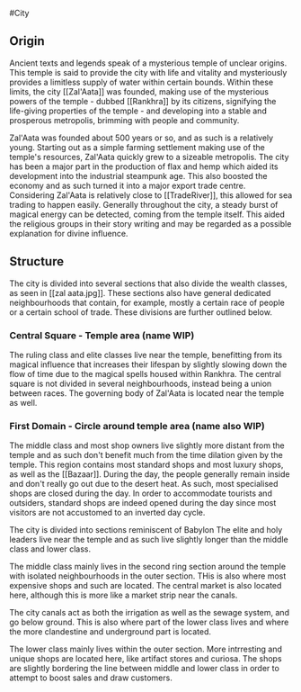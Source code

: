 #City 
## Origin
Ancient texts and legends speak of a mysterious temple of unclear origins. This temple is said to provide the city with life and vitality and mysteriously provides a limitless supply of water within certain bounds. Within these limits, the city [[Zal'Aata]] was founded, making use of the mysterious powers of the temple - dubbed [[Rankhra]] by its citizens, signifying the life-giving properties of the temple - and developing into a stable and prosperous metropolis, brimming with people and community.

Zal'Aata was founded about 500 years or so, and as such is a relatively young. Starting out as a simple farming settlement making use of the temple's resources, Zal'Aata quickly grew to a sizeable metropolis. The city has been a major part in the production of flax and hemp which aided its development into the industrial steampunk age. This also boosted the economy and as such turned it into a major export trade centre. Considering Zal'Aata is relatively close to [[TradeRiver]], this allowed for sea trading to happen easily. Generally throughout the city, a steady burst of magical energy can be detected, coming from the temple itself. This aided the religious groups in their story writing and may be regarded as a possible explanation for divine influence.

## Structure

The city is divided into several sections that also divide the wealth classes, as seen in [[zal aata.jpg]]. These sections also have general dedicated neighbourhoods that contain, for example, mostly a certain race of people or a certain school of trade. These divisions are further outlined below.
### Central Square - Temple area (name WIP)
The ruling class and elite classes live near the temple, benefitting from its magical influence that increases their lifespan by slightly slowing down the flow of time due to the magical spells housed within Rankhra. The central square is not divided in several neighbourhoods, instead being a union between races. The governing body of Zal'Aata is located near the temple as well.
### First Domain - Circle around temple area (name also WIP)
The middle class and most shop owners live slightly more distant from the temple and as such don't benefit much from the time dilation given by the temple. This region contains most standard shops and most luxury shops, as well as the [[Bazaar]]. During the day, the people generally remain inside and don't really go out due to the desert heat. As such, most specialised shops are closed during the day. In order to accommodate tourists and outsiders, standard shops are indeed opened during the day since most visitors are not accustomed to an inverted day cycle.

The city is divided into sections reminiscent of Babylon  The elite and holy leaders live near the temple and as such live slightly longer than the middle class and lower class. 

The middle class mainly lives in the second ring section around the temple with isolated neighbourhoods in the outer section. THis is also where most expensive shops and such are located. The central market is also located here, although this is more like a market strip near the canals.

The city canals act as both the irrigation as well as the sewage system, and go below ground. This is also where part of the lower class lives and where the more clandestine and underground part is located.

The lower class mainly lives within the outer section. More intrresting and unique shops are located here, like artifact stores and curiosa. The shops are slightly bordering the line between middle and lower class in order to attempt to boost sales and draw customers.


